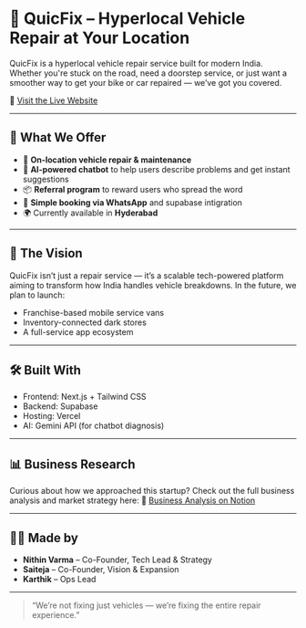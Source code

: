 # 🚗 QuicFix – Hyperlocal Vehicle Repair at Your Location

QuicFix is a hyperlocal vehicle repair service built for modern India. Whether you're stuck on the road, need a doorstep service, or just want a smoother way to get your bike or car repaired — we’ve got you covered.

🔗 [Visit the Live Website](https://quic-fix.vercel.app)

---

## 📌 What We Offer

* 🔧 **On-location vehicle repair & maintenance**
* 🤖 **AI-powered chatbot** to help users describe problems and get instant suggestions
* 📦 **Referral program** to reward users who spread the word
* 📱 **Simple booking via WhatsApp** and supabase intigration
* 🌍 Currently available in **Hyderabad**

---

## 🚀 The Vision

QuicFix isn’t just a repair service — it’s a scalable tech-powered platform aiming to transform how India handles vehicle breakdowns. In the future, we plan to launch:

* Franchise-based mobile service vans
* Inventory-connected dark stores
* A full-service app ecosystem

---

## 🛠️ Built With

* Frontend: Next.js + Tailwind CSS
* Backend: Supabase 
* Hosting: Vercel
* AI: Gemini API (for chatbot diagnosis)

---

## 📊 Business Research

Curious about how we approached this startup?
Check out the full business analysis and market strategy here:
🔗 [Business Analysis on Notion](https://www.notion.so/QuickFix-Business-Analysis-Comprehensive-Market-and-Operational-Assessment-2199ce8d0b5f8017ac89e07ba6c0820e?source=copy_link)

---

## 👨‍💻 Made by

* **Nithin Varma** – Co-Founder, Tech Lead & Strategy
* **Saiteja** – Co-Founder, Vision & Expansion
* **Karthik** – Ops Lead

---

> “We’re not fixing just vehicles — we’re fixing the entire repair experience.”
